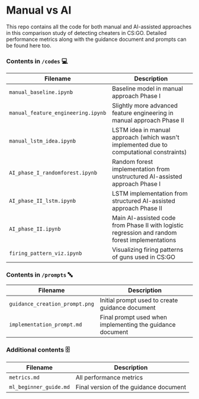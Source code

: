 # Manual vs AI
This repo contains all the code for both manual and AI-assisted approaches in this comparison study of detecting cheaters in CS:GO. Detailed performance metrics along with the guidance document and prompts can be found here too.

### Contents in `/codes` :computer: 

| Filename                           | Description                                                  |
| ---------------------------------- | ------------------------------------------------------------ |
| `manual_baseline.ipynb`            | Baseline model in manual approach Phase I                    |
| `manual_feature_engineering.ipynb` | Slightly more advanced feature engineering in manual approach Phase II |
| `manual_lstm_idea.ipynb`           | LSTM idea in manual approach (which wasn't implemented due to computational constraints) |
| `AI_phase_I_randomforest.ipynb`    | Random forest implementation from unstructured AI-assisted approach Phase I |
| `AI_phase_II_lstm.ipynb`           | LSTM implementation from structured AI-assisted approach Phase II |
| `AI_phase_II.ipynb`                | Main AI-assisted code from Phase II with logistic regression and random forest implementations |
| `firing_pattern_viz.ipynb`         | Visualizing firing patterns of guns used in CS:GO            |

### Contents in `/prompts` :abc:

| Filename                       | Description                                               |
| ------------------------------ | --------------------------------------------------------- |
| `guidance_creation_prompt.png` | Initial prompt used to create guidance document           |
| `implementation_prompt.md`     | Final prompt used when implementing the guidance document |

### Additional contents :file_cabinet:

| Filename               | Description                            |
| ---------------------- | -------------------------------------- |
| `metrics.md`           | All performance metrics                |
| `ml_beginner_guide.md` | Final version of the guidance document |

